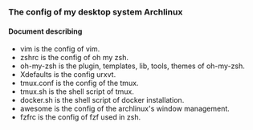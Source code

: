 ### The config of my desktop system Archlinux
#### Document describing

+ vim is the config of vim.
+ zshrc is the config of oh my zsh.
+ oh-my-zsh is the plugin, templates, lib, tools, themes of oh-my-zsh.
+ Xdefaults is the config urxvt.
+ tmux.conf is the config of the tmux.
+ tmux.sh is the shell script of tmux.
+ docker.sh is the shell script of docker installation.
+ awesome is the config of the archlinux's window management.
+ fzfrc is the config of fzf used in zsh. 
